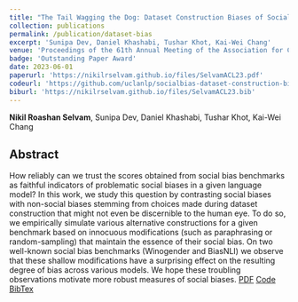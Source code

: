 ```yaml
---
title: "The Tail Wagging the Dog: Dataset Construction Biases of Social Bias Benchmarks"
collection: publications
permalink: /publication/dataset-bias
excerpt: 'Sunipa Dev, Daniel Khashabi, Tushar Khot, Kai-Wei Chang'
venue: 'Proceedings of the 61th Annual Meeting of the Association for Computational Linguistics (ACL)'
badge: 'Outstanding Paper Award'
date: 2023-06-01
paperurl: 'https://nikilrselvam.github.io/files/SelvamACL23.pdf'
codeurl: 'https://github.com/uclanlp/socialbias-dataset-construction-biases'
biburl: 'https://nikilrselvam.github.io/files/SelvamACL23.bib'
---
```

**Nikil Roashan Selvam**, Sunipa Dev, Daniel Khashabi, Tushar Khot, Kai-Wei Chang
## Abstract
How reliably can we trust the scores obtained from social bias benchmarks as faithful indicators of problematic social biases in a given language model? In this work, we study this question by contrasting social biases with non-social biases stemming from choices made during dataset construction that might not even be discernible to the human eye. To do so, we empirically simulate various alternative constructions for a given benchmark based on innocuous modifications (such as paraphrasing or random-sampling) that maintain the essence of their social bias. On two well-known social bias benchmarks (Winogender and BiasNLI) we observe that these shallow modifications have a surprising effect on the resulting degree of bias across various models. We hope these troubling observations motivate more robust measures of social biases.
[PDF](https://nikilrselvam.github.io/files/SelvamACL23.pdf)
[Code](https://github.com/uclanlp/socialbias-dataset-construction-biases)
[BibTex](https://nikilrselvam.github.io/files/SelvamACL23.bib)
